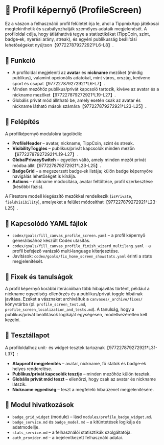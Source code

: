 # 👤 Profil képernyő (ProfileScreen)

Ez a vászon a felhasználói profil felületét írja le, ahol a TippmixApp játékosai megtekinthetik és szabályozhatják személyes adataik megjelenését.  A profiloldal célja, hogy átláthatóvá tegye a statisztikákat (TippCoin, szint, badge‑ek, nyerési arány, streak), és egyéni publikusság beállítási lehetőségeket nyújtson【977227879272921†L6-L8】.

## 🎯 Funkció

- A profiloldal megjeleníti az **avatar** és **nickname** mezőket (mindig publikus), valamint opcionális adatokat, mint város, ország, kedvenc sport és csapat【977227879272921†L6-L7】.
- Minden mezőhöz publikus/privát kapcsoló tartozik, kivéve az avatar és a nickname mezőket【977227879272921†L19-L27】.
- Globális privát mód állítható be, amely esetén csak az avatar és nickname látható mások számára【977227879272921†L23-L25】.

## 🧠 Felépítés

A profilképernyő modulokra tagolódik:

- **ProfileHeader** – avatar, nickname, TippCoin, szint és streak.
- **VisibilityToggles** – publikus/privát kapcsolók minden mezőn【977227879272921†L19-L27】.
- **GlobalPrivacySwitch** – egyetlen váltó, amely minden mezőt privát módba állít【977227879272921†L23-L25】.
- **BadgeGrid** – a megszerzett badge‑ek listája; külön badge képernyőre navigálás lehetőségét is kínálja.
- **Actions** – nickname módosítása, avatar feltöltése, profil szerkesztése (későbbi fázis).

A Firestore modell kiegészítő mezőkkel rendelkezik (`isPrivate`, `fieldVisibility`), amelyeket a felület módosíthat【977227879272921†L23-L25】.

## 📄 Kapcsolódó YAML fájlok

- `codex/goals/fill_canvas_profile_screen.yaml` – a profil képernyő generálásához készült Codex utasítás.
- `codex/goals/fill_canvas_profile_finish_wizard_multilang.yaml` – a profil befejező varázsló multi‑language kiterjesztése.
- Javítások: `codex/goals/fix_home_screen_showstats.yaml` érinti a stats megjelenítését.

## 🐞 Fixek és tanulságok

A profil képernyő korábbi iterációiban több hibajavítás történt, például a nickname egyediség-ellenőrzés és a publikus/privát toggle hibáinak javítása.  Ezeket a vásznakat archiváltuk a `canvases/_archive/fixes/` könyvtárba (pl. `profile_screen_test.md`, `profile_screen_localization_and_tests.md`).  A tanulság, hogy a publikus/privát beállítások logikáját egységesen, modellvezérelten kell kezelni.

## 🧪 Tesztállapot

A profiloldalhoz unit- és widget‑tesztek tartoznak【977227879272921†L31-L37】:

- **Alapprofil megjelenítés** – avatar, nickname, fő statok és badge‑ek helyes renderelése.
- **Publikus/privát kapcsolók tesztje** – minden mezőhöz külön tesztek.
- **Globális privát mód teszt** – ellenőrzi, hogy csak az avatar és nickname látszik.
- **Nickname egyediség** – teszt a megfelelő hibaüzenet megjelenítésére.

## 📎 Modul hivatkozások

- `badge_grid_widget` (module) – lásd `modules/profile_badge_widget.md`.
- `badge_service.md` és `badge_model.md` – a kitüntetések logikája és adatmodellje.
- `stats_service.md` – a felhasználói statisztikák szolgáltatója.
- `auth_provider.md` – a bejelentkezett felhasználó adatai.
